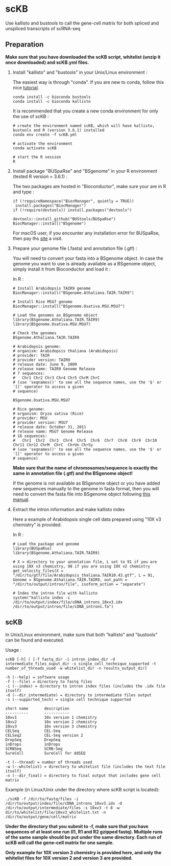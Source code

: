 # scKB
Use kallisto and bustools to call the gene-cell matrix for both spliced and unspliced transcripts of scRNA-seq

## Preparation

**Make sure that you have downloaded the scKB script, whitelist (unzip it once downloaded) and scKB.yml files.**

1. Install "kallisto" and "bustools" in your Unix/Linux environment :
   
   The easiest way is through "conda". If you are new to conda, follow this nice [tutorial](https://www.digitalocean.com/community/tutorials/how-to-install-anaconda-on-ubuntu-18-04-quickstart). 
   ```
   conda install -c bioconda bustools
   conda install -c bioconda kallisto
   ```
   It is recommended that you create a new conda environment for only the use of scKB :
   ```
   # create the environment named scKB, which will have kallisto, bustools and R (version 3.6.1) installed
   conda env create -f scKB.yml
   
   # activate the environment
   conda activate scKB
   
   # start the R session
   R
   ```
2. Install package "BUSpaRse" and "BSgenome" in your R environment (tested R version = 3.6.1) :
   
   The two packages are hosted in "Bioconductor", make sure your are in R and type :
   
   ```
   if (!requireNamespace("BiocManager", quietly = TRUE))
    install.packages("BiocManager")
   if (!require(devtools)) install.packages("devtools")
   
   devtools::install_github("BUStools/BUSpaRse")
   BiocManager::install("BSgenome")
   ```
   For macOS user, if you encounter any installation error for BUSpaRse, then pay ths [site](https://github.com/BUStools/BUSpaRse) a visit.
   
3. Prepare your genome file (.fasta) and annotation file (.gtf) :

   You will need to convert your fasta into a BSgenome object. In case the genome you want to use is already available as a BSgenome object, simply install it from Bioconductor and load it :
   
   In R :
   
   ```
   # Install Arabidopsis TAIR9 genome
   BiocManager::install("BSgenome.Athaliana.TAIR.TAIR9")
   
   # Install Rice MSU7 genome
   BiocManager::install("BSgenome.Osativa.MSU.MSU7")
   
   # Load the genomes as BSgenome object
   library(BSgenome.Athaliana.TAIR.TAIR9)
   library(BSgenome.Osativa.MSU.MSU7)
   
   # Check the genomes
   BSgenome.Athaliana.TAIR.TAIR9
   
   # Arabidopsis genome:
   # organism: Arabidopsis thaliana (Arabidopsis)
   # provider: TAIR
   # provider version: TAIR9
   # release date: June 9, 2009
   # release name: TAIR9 Genome Release
   # 7 sequences:
   #   Chr1 Chr2 Chr3 Chr4 Chr5 ChrM ChrC                                                                 
   # (use 'seqnames()' to see all the sequence names, use the '$' or '[[' operator to access a given
   # sequence)
   
   BSgenome.Osativa.MSU.MSU7
   
   # Rice genome:
   # organism: Oryza sativa (Rice)
   # provider: MSU
   # provider version: MSU7
   # release date: October 31, 2011
   # release name: MSU7 Genome Release
   # 16 sequences:
   #   Chr1  Chr2  Chr3  Chr4  Chr5  Chr6  Chr7  Chr8  Chr9  Chr10 Chr11 Chr12 ChrM  ChrC  ChrUn ChrSy      
   # (use 'seqnames()' to see all the sequence names, use the '$' or '[[' operator to access a given
   # sequence)
   ```
   **Make sure that the name of chromosomes/sequence is exactly the same in annotation file (.gtf) and the BSgenome object!** 

   If the genome is not available as BSgenome object or you have added new sequences manually to the genome in fasta format, then you will need to convert the fasta file into BSgenome object following [this manual](https://bioconductor.org/packages/release/bioc/vignettes/BSgenome/inst/doc/BSgenomeForge.pdf).
   
4. Extract the intron information and make kallisto index
   
   Here a example of Arabidopsis single cell data prepared using "10X v3 chemistry" is provided.
   
   In R :
   ```
   # Load the package and genome
   library(BUSpaRse)
   library(BSgenome.Athaliana.TAIR.TAIR9)
   
   # X = directory to your annotation file, L set to 91 if you are using 10X v3 chemistry, 98 if you are using 10X v2 chemistry
   get_velocity_files(X = "/dir/to/gtf/file/Arabidopsis_thaliana.TAIR10.43.gtf", L = 91, Genome = BSgenome.Athaliana.TAIR.TAIR9, out_path = "/dir/to/output/intron/file", isoform_action = "separate")
   
   # Index the intron file with kallisto
   system("kallisto index -i /dir/to/output/index/file/cDNA_introns_10xv3.idx /dir/to/output/intron/file/cDNA_introns.fa")
   ```

## scKB

 In Unix/Linux environment, make sure that both "kallisto" and "bustools" can be found and executed.
 
 Usage :
 
 ```
scKB [-h] | [-f fastq_dir -i intron_index_dir -d intermediate_files_ouput_dir -s single_cell_technique_supported -t number_of_threads_used -w whitelist_dir -n results_output_dir]

-h (--help) = software usage
-f (--file) = directory to fastq files
-i (--index) = directory to intron index files (includes the .idx file itself)
-d (--dir_intermediate) = directory to intermediate files output
-s (--supported_tech) = single cell technique supported

short name       description
----------       -----------
10xv1            10x version 1 chemistry
10xv2            10x version 2 chemistry
10xv3            10x version 3 chemistry
CELSeq           CEL-Seq
CELSeq2          CEL-Seq version 2
DropSeq          DropSeq
inDrops          inDrops
SCRBSeq          SCRB-Seq
SureCell         SureCell for ddSEQ

-t (--thread) = number of threads used
-w (--whitelist) = directory to whitelist file (includes the text file itself)
-n (--dir_final) = directory to final output that includes gene cell matrix
 ```
Example (in Linux/Unix under the directory where scKB script is located):

```
./scKB -f /dir/to/fastq/files -i /dir/to/output/index/file/cDNA_introns_10xv3.idx -d /dir/to/output/intermediate/files -s 10xv3 -t 8 -w dir/to/whitelist/file/10xv3_whitelist.txt -n /dir/to/output/gene/cell/matrix
```

**Under the directory that you submit to -f, make sure that you have sequences of at least one run (I1, R1 and R2 gzipped fastq). Multiple runs of the same sample should be put under the same directory. Each run of scKB will call the gene-cell matrix for one sample.**

**Only example for 10X version 3 chemistry is provided here, and only the whitelist files for 10X version 2 and version 3 are provided.**




